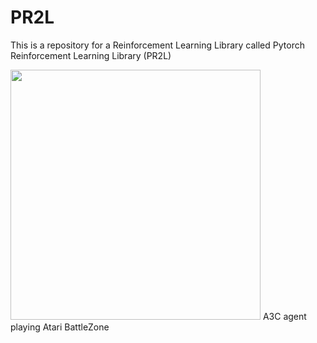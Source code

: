 # PR2L
This is a repository for a Reinforcement Learning Library called Pytorch Reinforcement Learning Library (PR2L)

<img src="https://github.com/Ianpro1/RL-agents/blob/master/BattleZone.gif" width="400">
                        A3C agent playing Atari BattleZone
